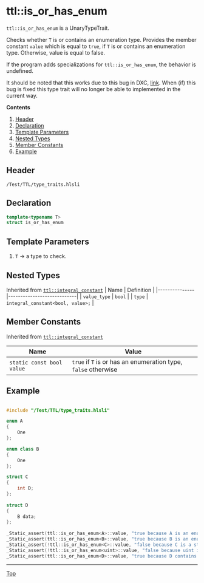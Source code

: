 # ttl::is_or_has_enum

`ttl::is_or_has_enum` is a UnaryTypeTrait.

Checks whether `T` is or contains an enumeration type. Provides the member constant `value` which is equal to `true`, if `T` is or contains an enumeration type. Otherwise, value is equal to false.

If the program adds specializations for `ttl::is_or_has_enum`, the behavior is undefined.

It should be noted that this works due to this bug in DXC, [link](https://github.com/microsoft/DirectXShaderCompiler/issues/5553). When (if) this bug is fixed this type trait will no longer be able to implemented in the current way.

**Contents**
1. [Header](#header)
2. [Declaration](#declaration)
3. [Template Parameters](#template-parameters)
4. [Nested Types](#nested-types)
5. [Member Constants](#member-constants)
6. [Example](#example)

## Header

`/Test/TTL/type_traits.hlsli`

## Declaration

```c++
template<typename T>
struct is_or_has_enum
```

## Template Parameters

1. `T` -> a type to check.

## Nested Types

Inherited from [`ttl::integral_constant`](./IntegralConstant.md)
| Name | Definition |
|---------------|----------------------------|
| `value_type`  | `bool`                        |
| `type`        | `integral_constant<bool, value>;` |

## Member Constants
Inherited from [`ttl::integral_constant`](./IntegralConstant.md)

| Name                    | Value |
|-------------------------|-------|
| `static const bool value`  | `true` if `T` is or has an enumeration type, `false` otherwise   |


## Example

```c++

#include "/Test/TTL/type_traits.hlsli"

enum A
{
    One
};

enum class B
{
    One
};

struct C
{
    int D;
};
                                                                                       
struct D
{
    B data;
};
                                                                                         
_Static_assert(ttl::is_or_has_enum<A>::value, "true because A is an enumeration");
_Static_assert(ttl::is_or_has_enum<B>::value, "true because B is an enum class");
_Static_assert(!ttl::is_or_has_enum<C>::value, "false because C is a struct that does not contain an enumeration");
_Static_assert(!ttl::is_or_has_enum<uint>::value, "false because uint is not an enumeration");
_Static_assert(ttl::is_or_has_enum<D>::value, "true because D contains an enumeration");

```
---

[Top](#ttlis_or_has_enum)